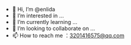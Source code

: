 - 👋 Hi, I’m @enlida
- 👀 I’m interested in ...
- 🌱 I’m currently learning ...
- 💞️ I’m looking to collaborate on ...
- 📫 How to reach me ：3201416575@qq.com

<!---
enlida/enlida is a ✨ special ✨ repository because its `README.md` (this file) appears on your GitHub profile.
You can click the Preview link to take a look at your changes.
--->
